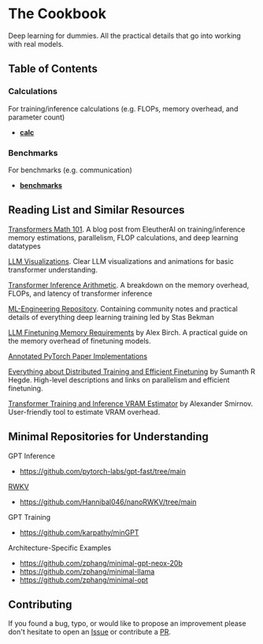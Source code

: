 # The Cookbook
Deep learning for dummies. All the practical details that go into working with real models.



## Table of Contents

### Calculations

For training/inference calculations (e.g. FLOPs, memory overhead, and parameter count)
- **[calc](./calc/)**

### Benchmarks

For benchmarks (e.g. communication)
- **[benchmarks](./benchmarks/)**


## Reading List and Similar Resources

[Transformers Math 101](https://blog.eleuther.ai/transformer-math/). A blog post from EleutherAI on training/inference memory estimations, parallelism, FLOP calculations, and deep learning datatypes

[LLM Visualizations](https://bbycroft.net/llm). Clear LLM visualizations and animations for basic transformer understanding.

[Transformer Inference Arithmetic](https://kipp.ly/transformer-inference-arithmetic/). A breakdown on the memory overhead, FLOPs, and latency of transformer inference

[ML-Engineering Repository](https://github.com/stas00/ml-engineering). Containing community notes and practical details of everything deep learning training led by Stas Bekman

[LLM Finetuning Memory Requirements](https://blog.scottlogic.com/2023/11/24/llm-mem.html) by Alex Birch. A practical guide on the memory overhead of finetuning models.

[Annotated PyTorch Paper Implementations](https://nn.labml.ai/)

[Everything about Distributed Training and Efficient Finetuning](https://sumanthrh.com/post/distributed-and-efficient-finetuning/) by Sumanth R Hegde. High-level descriptions and links on parallelism and efficient finetuning.

[Transformer Training and Inference VRAM Estimator](https://vram.asmirnov.xyz/) by Alexander Smirnov. User-friendly tool to estimate VRAM overhead.

## Minimal Repositories for Understanding

GPT Inference
- https://github.com/pytorch-labs/gpt-fast/tree/main

[RWKV](https://www.rwkv.com/)
- https://github.com/Hannibal046/nanoRWKV/tree/main

GPT Training
- https://github.com/karpathy/minGPT

Architecture-Specific Examples
- https://github.com/zphang/minimal-gpt-neox-20b
- https://github.com/zphang/minimal-llama
- https://github.com/zphang/minimal-opt

## Contributing

If you found a bug, typo, or would like to propose an improvement please don't hesitate to open an [Issue](https://github.com/EleutherAI/cookbook/issues) or contribute a [PR](https://github.com/EleutherAI/cookbook/pulls).
